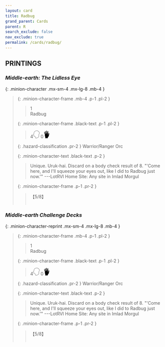 ```yaml
---
layout: card
title: Radbug
grand_parent: Cards
parent: R
search_exclude: false
nav_exclude: true
permalink: /cards/radbug/
---
```


## PRINTINGS


### _Middle-earth: The Lidless Eye_

{: .minion-character .mx-sm-4 .mx-lg-8 .mb-4 }
> {: .minion-character-frame .mb-4 .p-1 .pl-2 }
> > <div class="hazard-mp">1</div>
> > <div class="card-name">Radbug</div>
>
> {: .minion-character-frame .black-text .p-1 .pl-2 }
> > 4![](/assets/images/mind.svg) 0![](/assets/images/di.svg)
>
> {: .hazard-classification .pr-2 }
> Warrior/Ranger Orc
>
> {: .minion-character-text .black-text .p-2 }
> > Unique. Uruk-hai. Discard on a body check result of 8.  "'Come here, and I'll squeeze your eyes out, like I did to Radbug just now.'"  ---LotRVI  Home Site: Any site in Imlad Morgul 
>
> {: .minion-character-frame .p-1 .pr-2 }
> > <div class="card-shield">【5/8】</div>
> > <div class="card-corruption-white">&nbsp;</div>

### _Middle-earth Challenge Decks_

{: .minion-character-reprint .mx-sm-4 .mx-lg-8 .mb-4 }
> {: .minion-character-frame .mb-4 .p-1 .pl-2 }
> > <div class="hazard-mp">1</div>
> > <div class="card-name">Radbug</div>
>
> {: .minion-character-frame .black-text .p-1 .pl-2 }
> > 4![](/assets/images/mind.svg) 0![](/assets/images/di.svg)
>
> {: .hazard-classification .pr-2 }
> Warrior/Ranger Orc
>
> {: .minion-character-text .black-text .p-2 }
> > Unique. Uruk-hai. Discard on a body check result of 8.  "'Come here, and I'll squeeze your eyes out, like I did to Radbug just now.'"  ---LotRVI  Home Site: Any site in Imlad Morgul 
>
> {: .minion-character-frame .p-1 .pr-2 }
> > <div class="card-shield">【5/8】</div>
> > <div class="card-corruption-white">&nbsp;</div>
